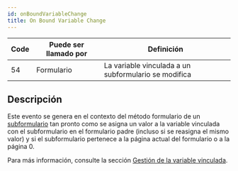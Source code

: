 ```yaml
---
id: onBoundVariableChange
title: On Bound Variable Change
---
```


| Code | Puede ser llamado por | Definición                                           |
| ---- | --------------------- | ---------------------------------------------------- |
| 54   | Formulario            | La variable vinculada a un subformulario se modifica |

## Descripción

Este evento se genera en el contexto del método formulario de un [subformulario](FormObjects/subform_overview.md) tan pronto como se asigna un valor a la variable vinculada con el subformulario en el formulario padre (incluso si se reasigna el mismo valor) y si el subformulario pertenece a la página actual del formulario o a la página 0.

Para más información, consulte la sección [Gestión de la variable vinculada](FormObjects/subform_overview.md#managing-the-bound-variable).